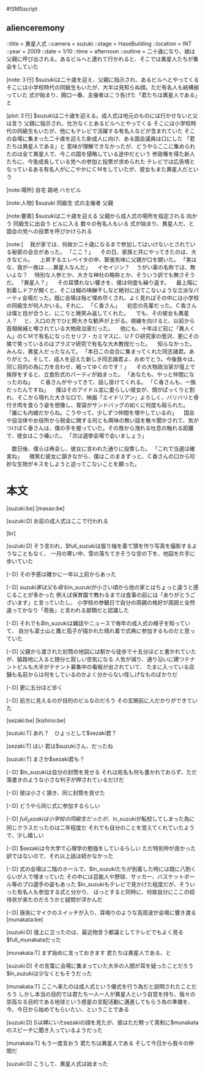 #!SMSscript

## alienceremony

::title = 異星人式
::camera = suzuki
::stage = HaseBuilding
::location = INT
::year = 2009
::date = 1/10
::time = afternoon
::outline = 二十歳になり、娘は父親に呼び出される。あるビルへと連れて行かれると、そこでは異星人たちが集会をしていた

[note:３行]
$suzukiは二十歳を迎え、父親に指示され、あるビルへとやってくる
そこには小学校時代の同級生もいたが、大半は見知らぬ顔。ただ有名人も結構揃っていた
式が始まり、開口一番、主催者はこう告げた「君たちは異星人である」と

[plot:３行]
$suzukiは二十歳を迎える。成人式は地元のものには行かせないと父は言う
父親に指示され、仕方なくとあるビルへとやってくる
そこには小学校時代の同級生もいたが、他にもテレビで活躍する有名人などが含まれていた
そこの会場に集まった二十歳を迎えた新成人に向け、ある国会議員は口にした
「君たちは異星人である」と
意味が理解できなかったが、どうやらここに集められたのは全て異星人で、今この国を侵略している途中だという
参政権を得た新人たちに、今急成長している党への参加と投票が求められた
テレビでは広告塔となっているある有名人がにこやかにＣＭをしていたが、彼女もまた異星人だという

[note:場所]
自宅
路地
ハセビル

[note:人物]
$suzuki
同級生
式の主催者
父親

[note:要素]
$suzukiは二十歳を迎える
父親から成人式の場所を指定される
向かう
同級生に出会う
ビルに入る
数々の有名人もいる
式が始まり、異星人だ、と
国会の党への投票を呼びかけられる

[note:]
　我が家では、何故か二十歳になるまで参加してはいけないとされている秘密の会合があった。
「ここ？」
　その日、家族と共にやってきたのは、大きなビル。
　上昇するエレベイタの中、緊張気味に父親が口を開いた。
「実はな、我が一族は……異星人なんだ」
　イセイジン？
　うがい薬の名称では、無いよな？
　特別な人参とか、大きな神社の略称とか、そういう訳でも無さそうだ。
「異星人？」
　その耳慣れない響きを、僕は何度も繰り返す。
　最上階に到着しドアが開くと、そこは鰯の味醂干しなど絶対に出てこないような立派なパーティ会場だった。既に会場は殆ど埋め尽くされ、よく見ればその中には小学校の同級生が何人かいる。それに、
「Ｃ香さん」
　初恋の先輩だった。Ｃ香さんは僕と目が合うと、にこりと微笑み返してくれた。
　でも、その彼女も異星人？
　と、入口の方でひと際大きな歓声が上がる。視線を向けると、以前から首相候補と噂されている大物政治家だった。
　他にも、十年ほど前に「異人くん」のＣＭで有名になったセリフ・カミマスに、ＵＦＯ研究家の葱沢、更にその隣で笑っているのはプラズマ研究で有名な大木教授だった。
　知らなかった。みんな、異星人だったなんて。
「本日この会合に集まってくれた同志諸君。ありがとう。そして、成人を迎えた新しき同志諸君よ、おめでとう。今後我々は、同じ目的の為に力を合わせ、戦ってゆくのです！」
　その大物政治家が壇上で挨拶をすると、立食形式のパーティが始まった。
「あなたも、やっと仲間になったのね」
　Ｃ香さんがやってきて、話し掛けてくれる。
「Ｃ香さんも、一族だったんですね」
　僕はそのアイドル並に愛らしい彼女が、頭がぱっくりと割れ、そこから現れた大きな口で、映画「エイドリアン」よろしく、バリバリと骨付き肉を食らう姿を想像し、胃袋がサンドバッグの如くに何度も殴られた。
「誰にも内緒だからね。こうやって、少しずつ仲間を増やしているの」
　国会や自治体やお役所から税金に関する何とも興味の無い話を散々聞かされて、気がつけばＣ香さんは、僕の手を握っていた。その唇から洩れる吐息の触れる距離で、彼女はこう囁いた。
「次は選挙会場で会いましょう」

　数日後、僕らは再会し、彼女に言われた通りに投票した。
「これで当選は確実ね」
　微笑む彼女に頷きながら、僕はこのままずっと、Ｃ香さんの口から珍妙な生物がキスをしようと迫ってこないことを願った。


# 本文

[suzuki:be]
[masao:be]

[suzuki:D]
お前の成人式はここで行われる

[br]

[suzuki:D]
そう言われ、$full_suzukiは振り袖を着て頭を作り写真を撮影するようなこともなく、
一月の寒い中、雪の落ちてきそうな空の下を、地図を片手に歩いていた

[-:D]
その予感は確かに一年以上前からあった

[-:D]
$suzuki家は父も母も$ln_suzukiが小さい頃から他の家とはちょっと違うと感じることが多かった
例えば保育園で教わるまでは食事の前には「ありがとうございます」と言っていたし、
小学校の参観日で自分の両親の格好が周囲と全然違ってかなり「奇抜」と言われる部類だと認識した

[-:D]
それでも$ln_suzukiは雑誌やニュースで毎年の成人式の様子を知っていて、
自分も富士山と鷹と茄子が描かれた晴れ着で式典に参加するものだと思っていた

[-:D]
父親から渡された封筒の地図には駅から徒歩で十五分ほどと書かれていたが、脇路地に入ると随分と寂しい空気になる
人気が減り、通り沿いに建つテナントビルも大半がテナント募集中の看板が出されていて、
たまに入っている店舗も名前からは何をしているのかよく分からない怪しげなものばかりだ

[-:D]
更に五分ほど歩く

[-:D]
前方に見えるのが目的のビルなのだろう
その玄関前に人だかりができていた

[sezaki:be]
[kishino:be]

[suzuki:T]
あれ？　ひょっとして$sezaki君？

[sezaki:T]
はい
君は$suzukiさん、だったね

[suzuki:T]
まさか$sezaki君も？

[-:D]
$ln_suzukiは自分の封筒を見せる
それは宛名も何も書かれておらず、ただ落書きのような小さな判子が押されているだけだ

[-:D]
彼は小さく頷き、同じ封筒を見せた

[-:D]
どうやら同じ式に参加するらしい

[-:D]
$full_sezakiは小学校の同級生だったが、$ln_suzukiが転校してしまった為に同じクラスだったのは二年程度だ
それでも自分のことを覚えてくれていたようで、少し嬉しい

[-:D]
$sezakiは今大学で心理学の勉強をしているらしい
ただ特別仲が良かった訳ではないので、それ以上話は続かなかった

[-:D]
式の会場は二階のホールで、$ln_suzukiたちが到着した時には既に八割くらいが人で埋まっていた
その中には芸能人や野球、サッカー、バスケットボール等のプロ選手の姿もあった
$ln_suzukiもテレビで見かけた程度だが、そういった有名人も参加する式と分かり、
ほっとすると同時に、何故自分にここの招待状が来たのだろうかと疑問が浮かんだ

[-:D]
唐突にマイクのスイッチが入り、耳鳴りのような高周波が会場に響き渡る
[munakata:be]

[suzuki:D]
壇上に立ったのは、最近物言う都議としてテレビでもよく見る$full_munakataだった

[munakata:T]
まず始めに言っておきます
君たちは異星人である、と

[suzuki:D]
その言葉に会場に集まっていた大半の人間が耳を疑ったことだろう
$ln_suzukiは少なくともそうだった

[munakata:T]
ここへ来たのは成人式という儀式を行う為だと説明されたことだろう
しかし本当の目的では君たち一人一人が異星人という自覚を持ち、我々の崇高なる目的である地球という惑星の支配活動に邁進してもらう為の準備を、
今、今日から始めてもらいたい、ということである

[suzuki:D]
$Sは隣にいた$sezakiの顔を見たが、彼はただ黙って真剣に$munakataのスピーチに聞き入っているようだった

[munakata:T]
もう一度言おう
君たちは異星人である
そして今日から我々の仲間だ

[suzuki:D]
こうして、異星人式は始まった

